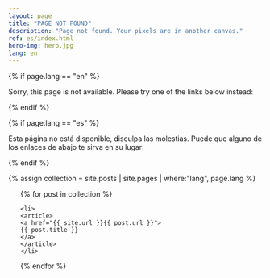 ```yaml
---
layout: page
title: "PAGE NOT FOUND"
description: "Page not found. Your pixels are in another canvas."
ref: es/index.html
hero-img: hero.jpg
lang: en
---
```


{% if page.lang == "en" %}

<div class="text-center">

  <p>Sorry, this page is not available. Please try one of the links below instead:</p>

</div>

{% endif %}

{% if page.lang == "es" %}
<div class="text-center">

<p>Esta página no está disponible, disculpa las molestias. Puede que alguno de los enlaces de abajo te sirva en su lugar:</p>

</div>

{% endif %}

{% assign collection = site.posts | site.pages | where:"lang", page.lang %}
<ul class="post-list col-md-6 col-md-offset-3">
{% for post in collection %}

    <li>
    <article>
    <a href="{{ site.url }}{{ post.url }}">
    {{ post.title }}
    </a>
    </article>
    </li>

{% endfor %}
</ul>
